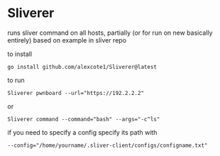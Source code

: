 # Sliverer
runs sliver command on all hosts, partially (or for run on new basically entirely) based on example in sliver repo


to install 
```
go install github.com/alexcote1/Sliverer@latest
```
to run 
```
Sliverer pwnboard --url="https://192.2.2.2" 
```
or 
```
Sliverer command --command="bash" --args="-c^ls" 
```
if you need to specify a config specify its path with 
```
--config="/home/yourname/.sliver-client/configs/configname.txt"
```


